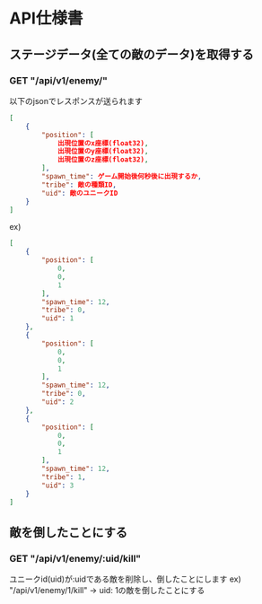 # API仕様書

## ステージデータ(全ての敵のデータ)を取得する
### GET "/api/v1/enemy/"

以下のjsonでレスポンスが送られます

```JSON
[
	{
		"position": [
			出現位置のx座標(float32),
			出現位置のy座標(float32),
			出現位置のz座標(float32),
		],
        "spawn_time": ゲーム開始後何秒後に出現するか,
        "tribe": 敵の種類ID,
        "uid": 敵のユニークID
	}
]
```

ex)

```JSON
[
    {
        "position": [
            0,
            0,
            1
        ],
        "spawn_time": 12,
        "tribe": 0,
        "uid": 1
    },
    {
        "position": [
            0,
            0,
            1
        ],
        "spawn_time": 12,
        "tribe": 0,
        "uid": 2
    },
    {
        "position": [
            0,
            0,
            1
        ],
        "spawn_time": 12,
        "tribe": 1,
        "uid": 3
    }
]
```



## 敵を倒したことにする
### GET "/api/v1/enemy/:uid/kill"

ユニークid(uid)が:uidである敵を削除し、倒したことにします
ex) "/api/v1/enemy/1/kill" -> uid: 1の敵を倒したことにする
